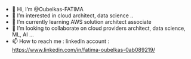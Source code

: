 - 👋 Hi, I’m @Oubelkas-FATIMA
- 👀 I’m interested in cloud architect, data science ..
- 🌱 I’m currently learning AWS solution architect associate
- 💞️ I’m looking to collaborate on cloud providers architect, data science, ML, AI ... 
- 📫 How to reach me :
    linkedIn account : https://www.linkedin.com/in/fatima-oubelkas-0ab089219/

<!---
Oubelkas-FATIMA/Oubelkas-FATIMA is a ✨ special ✨ repository because its `README.md` (this file) appears on your GitHub profile.
You can click the Preview link to take a look at your changes.
--->
